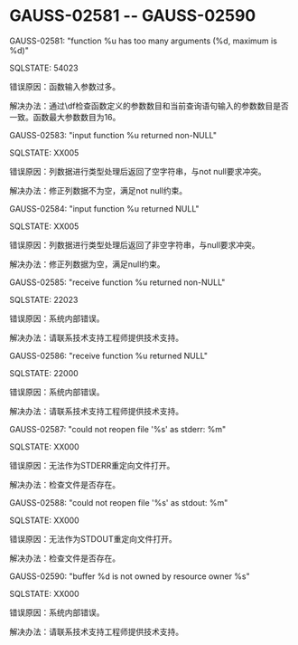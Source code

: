 # GAUSS-02581 -- GAUSS-02590

GAUSS-02581: "function %u has too many arguments \(%d, maximum is %d\)"

SQLSTATE: 54023

错误原因：函数输入参数过多。

解决办法：通过\\df检查函数定义的参数数目和当前查询语句输入的参数数目是否一致。函数最大参数数目为16。

GAUSS-02583: "input function %u returned non-NULL"

SQLSTATE: XX005

错误原因：列数据进行类型处理后返回了空字符串，与not null要求冲突。

解决办法：修正列数据不为空，满足not null约束。

GAUSS-02584: "input function %u returned NULL"

SQLSTATE: XX005

错误原因：列数据进行类型处理后返回了非空字符串，与null要求冲突。

解决办法：修正列数据为空，满足null约束。

GAUSS-02585: "receive function %u returned non-NULL"

SQLSTATE: 22023

错误原因：系统内部错误。

解决办法：请联系技术支持工程师提供技术支持。

GAUSS-02586: "receive function %u returned NULL"

SQLSTATE: 22000

错误原因：系统内部错误。

解决办法：请联系技术支持工程师提供技术支持。

GAUSS-02587: "could not reopen file '%s' as stderr: %m"

SQLSTATE: XX000

错误原因：无法作为STDERR重定向文件打开。

解决办法：检查文件是否存在。

GAUSS-02588: "could not reopen file '%s' as stdout: %m"

SQLSTATE: XX000

错误原因：无法作为STDOUT重定向文件打开。

解决办法：检查文件是否存在。

GAUSS-02590: "buffer %d is not owned by resource owner %s"

SQLSTATE: XX000

错误原因：系统内部错误。

解决办法：请联系技术支持工程师提供技术支持。

